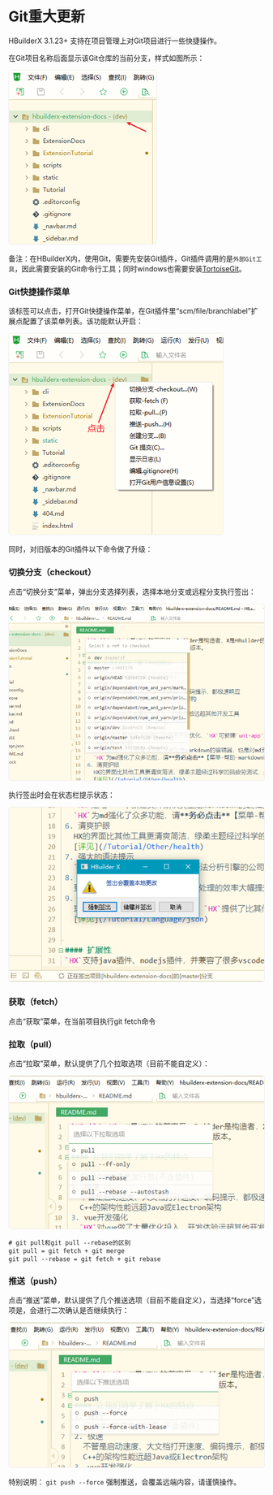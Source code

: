 # Git重大更新

HBuilderX 3.1.23+ 支持在项目管理上对Git项目进行一些快捷操作。

在Git项目名称后面显示该Git仓库的当前分支，样式如图所示：

<img src="/static/snapshots/gitextension_branch.png" style="border:1px solid #eee; border-radius: 5px;"/>

备注：在HBuilderX内，使用Git，需要先安装Git插件，Git插件调用的是`外部Git工具`，因此需要安装的Git命令行工具；同时windows也需要安装[TortoiseGit](https://tortoisegit.org/download/)。

### Git快捷操作菜单

该标签可以点击，打开Git快捷操作菜单，在Git插件里“scm/file/branchlabel”扩展点配置了该菜单列表。该功能默认开启：

<img src="/static/snapshots/gitextension_branch_menu.png" style="border:1px solid #eee; border-radius: 5px;"/>

同时，对旧版本的Git插件以下命令做了升级：

### 切换分支（checkout）

点击“切换分支”菜单，弹出分支选择列表，选择本地分支或远程分支执行签出：

<img src="/static/snapshots/gitextension_checkout.png" style="border:1px solid #eee; border-radius: 5px;"/>

执行签出时会在状态栏提示状态：

<img src="/static/snapshots/gitextension_checkout_tips.png" style="border:1px solid #eee; border-radius: 5px;"/>

### 获取（fetch）

点击“获取”菜单，在当前项目执行git fetch命令

### 拉取（pull）

点击“拉取”菜单，默认提供了几个拉取选项（目前不能自定义）：

<img src="/static/snapshots/gitextension_pull.png" style="border:1px solid #eee; border-radius: 5px;"/>

```
# git pull和git pull --rebase的区别
git pull = git fetch + git merge
git pull --rebase = git fetch + git rebase
```

### 推送（push）

点击“推送”菜单，默认提供了几个推送选项（目前不能自定义），当选择“force”选项是，会进行二次确认是否继续执行：

<img src="/static/snapshots/gitextension_push.png" style="border:1px solid #eee; border-radius: 5px;"/>

特别说明： `git push --force` 强制推送，会覆盖远端内容，请谨慎操作。